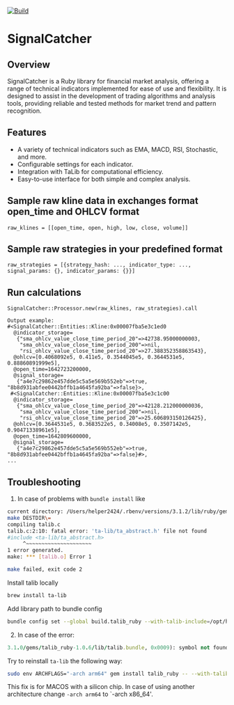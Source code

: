 [![Build](https://github.com/VSidhArt/signal_catcher/workflows/Build/badge.svg)](https://github.com/VSidhArt/signal_catcher/actions)

# SignalCatcher

## Overview

SignalCatcher is a Ruby library for financial market analysis, offering a range of technical indicators implemented for ease of use and flexibility. It is designed to assist in the development of trading algorithms and analysis tools, providing reliable and tested methods for market trend and pattern recognition.

## Features

- A variety of technical indicators such as EMA, MACD, RSI, Stochastic, and more.
- Configurable settings for each indicator.
- Integration with TaLib for computational efficiency.
- Easy-to-use interface for both simple and complex analysis.


## Sample raw kline data in exchanges format open_time and OHLCV format
```
raw_klines = [[open_time, open, high, low, close, volume]]
```

## Sample raw strategies in your predefined format
```
raw_strategies = [{strategy_hash: ..., indicator_type: ..., signal_params: {}, indicator_params: {}}]
```

## Run calculations
```
SignalCatcher::Processor.new(raw_klines, raw_strategies).call
```

```
Output example:
#<SignalCatcher::Entities::Kline:0x00007fba5e3c1ed0
  @indicator_storage=
   {"sma_ohlcv_value_close_time_period_20"=>42738.95000000003,
    "sma_ohlcv_value_close_time_period_200"=>nil,
    "rsi_ohlcv_value_close_time_period_20"=>27.388352358863543},
  @ohlcv=[0.4068092e5, 0.411e5, 0.3544045e5, 0.3644531e5, 0.88860891999e5],
  @open_time=1642723200000,
  @signal_storage=
   {"a4e7c29862e457dde5c5a5e569b552eb"=>true, "8b8d931abfee0442bffb1a4645fa92ba"=>false}>,
 #<SignalCatcher::Entities::Kline:0x00007fba5e3c1c00
  @indicator_storage=
   {"sma_ohlcv_value_close_time_period_20"=>42128.212000000036,
    "sma_ohlcv_value_close_time_period_200"=>nil,
    "rsi_ohlcv_value_close_time_period_20"=>25.606893150126425},
  @ohlcv=[0.3644531e5, 0.3683522e5, 0.34008e5, 0.3507142e5, 0.90471338961e5],
  @open_time=1642809600000,
  @signal_storage=
   {"a4e7c29862e457dde5c5a5e569b552eb"=>true, "8b8d931abfee0442bffb1a4645fa92ba"=>false}#>,
...
```

## Troubleshooting

1. In case of problems with `bundle install` like
```bash
current directory: /Users/helper2424/.rbenv/versions/3.1.2/lib/ruby/gems/3.1.0/gems/talib_ruby-1.0.6/ext/talib
make DESTDIR\=
compiling talib.c
talib.c:2:10: fatal error: 'ta-lib/ta_abstract.h' file not found
#include <ta-lib/ta_abstract.h>
	 ^~~~~~~~~~~~~~~~~~~~~~
1 error generated.
make: *** [talib.o] Error 1

make failed, exit code 2
```

Install talib locally
```bash
brew install ta-lib
```

Add library path to bundle config
```bash
bundle config set --global build.talib_ruby --with-talib-include=/opt/homebrew/Cellar/ta-lib/0.4.0/include
```

2. In case of the error:
```ruby
3.1.0/gems/talib_ruby-1.0.6/lib/talib.bundle, 0x0009): symbol not found in flat namespace '_TA_CallFunc' - /Users/helper2424/.rbenv/versions/3.1.2/lib/ruby/gems/3.1.0/gems/talib_ruby-1.0.6/lib/talib.bundle
```

Try to reinstall `ta-lib` the following way:
```bash
sudo env ARCHFLAGS="-arch arm64" gem install talib_ruby -- --with-talib-include="$(brew --prefix ta-lib)/include"  --with-talib-lib="$(brew --prefix ta-lib)/lib"
```

This fix is for MACOS with a silicon chip. In case of using another architecture change `-arch arm64` to `-arch x86_64'.
